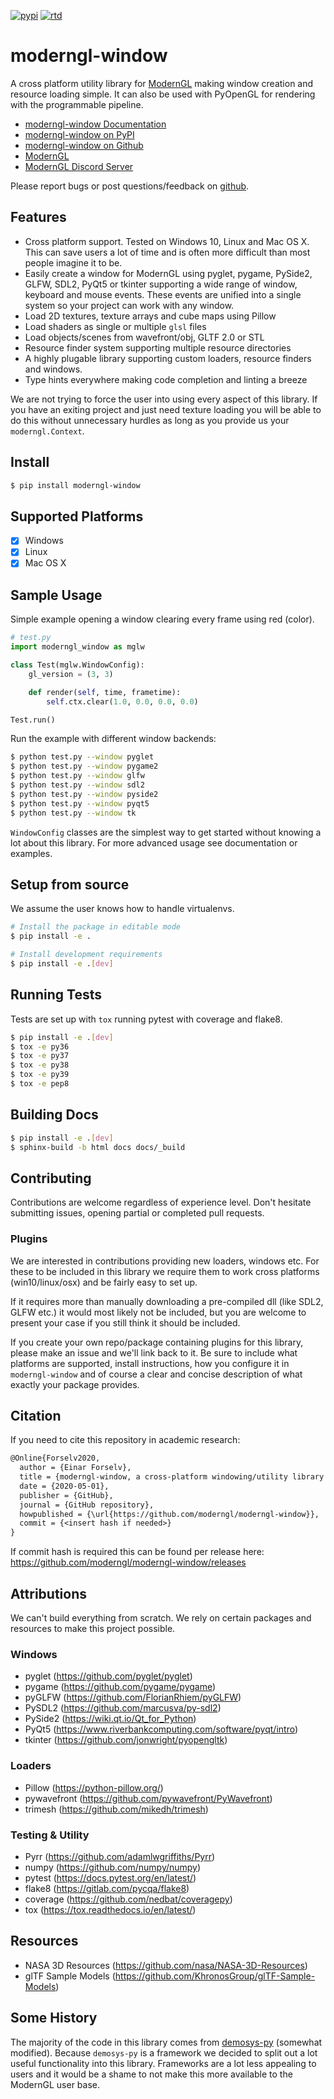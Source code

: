 [![pypi](https://badge.fury.io/py/moderngl-window.svg)](https://pypi.python.org/pypi/moderngl-window) [![rtd](https://readthedocs.org/projects/moderngl-window/badge/?version=latest)](https://moderngl-window.readthedocs.io)

# moderngl-window

A cross platform utility library for [ModernGL](https://github.com/moderngl/moderngl) making window
creation and resource loading simple. It can also be used with PyOpenGL for
rendering with the programmable pipeline.

* [moderngl-window Documentation](https://moderngl-window.readthedocs.io)
* [moderngl-window on PyPI](https://pypi.org/project/moderngl-window)
* [moderngl-window on Github](https://github.com/moderngl/moderngl-window)
* [ModernGL](https://github.com/moderngl/moderngl)
* [ModernGL Discord Server](https://discord.gg/UEMtW8D)

Please report bugs or post questions/feedback on [github](https://github.com/moderngl/moderngl-window/issues).

## Features

* Cross platform support. Tested on Windows 10, Linux and Mac OS X.
  This can save users a lot of time and is often more difficult than most people
  imagine it to be.
* Easily create a window for ModernGL using pyglet, pygame, PySide2, GLFW, SDL2, PyQt5
  or tkinter supporting a wide range of window, keyboard and mouse events.
  These events are unified into a single system so your project can work with any window.
* Load 2D textures, texture arrays and cube maps using Pillow
* Load shaders as single or multiple `glsl` files
* Load objects/scenes from wavefront/obj, GLTF 2.0 or STL
* Resource finder system supporting multiple resource directories
* A highly plugable library supporting custom loaders,
  resource finders and windows.
* Type hints everywhere making code completion and linting a breeze

We are not trying to force the user into using every aspect of this
library. If you have an exiting project and just need texture loading
you will be able to do this without unnecessary hurdles as long as
you provide us your `moderngl.Context`.

## Install

```bash
$ pip install moderngl-window
```

## Supported Platforms

* [x] Windows
* [x] Linux
* [x] Mac OS X

## Sample Usage

Simple example opening a window clearing every frame using red (color).

```py
# test.py
import moderngl_window as mglw

class Test(mglw.WindowConfig):
    gl_version = (3, 3)

    def render(self, time, frametime):
        self.ctx.clear(1.0, 0.0, 0.0, 0.0)

Test.run()
```

Run the example with different window backends:

```bash
$ python test.py --window pyglet
$ python test.py --window pygame2
$ python test.py --window glfw
$ python test.py --window sdl2
$ python test.py --window pyside2
$ python test.py --window pyqt5
$ python test.py --window tk
```

`WindowConfig` classes are the simplest way to get started without knowing
a lot about this library. For more advanced usage see documentation
or examples.

## Setup from source

We assume the user knows how to handle virtualenvs.

```bash
# Install the package in editable mode
$ pip install -e .

# Install development requirements
$ pip install -e .[dev]
```

## Running Tests

Tests are set up with `tox` running pytest with coverage and flake8.

```bash
$ pip install -e .[dev]
$ tox -e py36
$ tox -e py37
$ tox -e py38
$ tox -e py39
$ tox -e pep8
```

## Building Docs

```bash
$ pip install -e .[dev]
$ sphinx-build -b html docs docs/_build
```

## Contributing

Contributions are welcome regardless of experience level.
Don't hesitate submitting issues, opening partial or completed
pull requests.

### Plugins

We are interested in contributions providing new loaders, windows etc.
For these to be included in this library we require them
to work cross platforms (win10/linux/osx) and be fairly easy to set up.

If it requires more than manually downloading a pre-compiled dll
(like SDL2, GLFW etc.) it would most likely not be included,
but you are welcome to present your case if you still think it should
be included.

If you create your own repo/package containing plugins for
this library, please make an issue and we'll link back to it.
Be sure to include what platforms are supported, install
instructions, how you configure it in `moderngl-window` and
of course a clear and concise description of what exactly
your package provides.

## Citation

If you need to cite this repository in academic research:
```txt
@Online{Forselv2020,
  author = {Einar Forselv},
  title = {moderngl-window, a cross-platform windowing/utility library for ModernGL},
  date = {2020-05-01},
  publisher = {GitHub},
  journal = {GitHub repository},
  howpublished = {\url{https://github.com/moderngl/moderngl-window}},
  commit = {<insert hash if needed>}
}
```

If commit hash is required this can be found per release here:
https://github.com/moderngl/moderngl-window/releases


## Attributions

We can't build everything from scratch. We rely on certain packages
and resources to make this project possible.

### Windows

* pyglet (https://github.com/pyglet/pyglet)
* pygame (https://github.com/pygame/pygame)
* pyGLFW (https://github.com/FlorianRhiem/pyGLFW)
* PySDL2 (https://github.com/marcusva/py-sdl2)
* PySide2 (https://wiki.qt.io/Qt_for_Python)
* PyQt5 (https://www.riverbankcomputing.com/software/pyqt/intro)
* tkinter (https://github.com/jonwright/pyopengltk)

### Loaders

* Pillow (https://python-pillow.org/)
* pywavefront (https://github.com/pywavefront/PyWavefront)
* trimesh (https://github.com/mikedh/trimesh)

### Testing & Utility

* Pyrr (https://github.com/adamlwgriffiths/Pyrr)
* numpy (https://github.com/numpy/numpy)
* pytest (https://docs.pytest.org/en/latest/)
* flake8 (https://gitlab.com/pycqa/flake8)
* coverage (https://github.com/nedbat/coveragepy)
* tox (https://tox.readthedocs.io/en/latest/)

## Resources

* NASA 3D Resources (https://github.com/nasa/NASA-3D-Resources)
* glTF Sample Models (https://github.com/KhronosGroup/glTF-Sample-Models)

## Some History

The majority of the code in this library comes from [demosys-py](https://github.com/Contraz/demosys-py) (somewhat modified).
Because `demosys-py` is a framework we decided to split out a lot useful functionality into this
library. Frameworks are a lot less appealing to users and it would be a shame to not make this
more available to the ModernGL user base.
